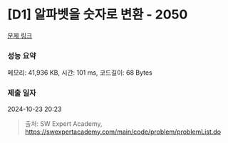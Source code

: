 # [D1] 알파벳을 숫자로 변환 - 2050 

[문제 링크](https://swexpertacademy.com/main/code/problem/problemDetail.do?contestProbId=AV5QLGxKAzQDFAUq) 

### 성능 요약

메모리: 41,936 KB, 시간: 101 ms, 코드길이: 68 Bytes

### 제출 일자

2024-10-23 20:23



> 출처: SW Expert Academy, https://swexpertacademy.com/main/code/problem/problemList.do